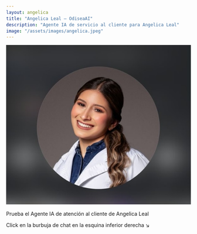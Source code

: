 ```yaml
---
layout: angelica
title: "Angelica Leal — OdiseaAI"
description: "Agente IA de servicio al cliente para Angelica Leal"
image: "/assets/images/angelica.jpeg"
---
```


<div class="flex flex-col justify-center items-center min-h-[90vh] mx-auto max-w-4xl px-4">
  <img src="assets/images/angelica.jpeg" alt="Angelica Leal Logo" class="rounded-full w-48 h-auto mb-8">
  <div class="text-center px-6">
    <p class="text-lg mb-2">Prueba el Agente IA de atención al cliente de Angelica Leal</p>
    <p class="text-base text-gray-600">Click en la burbuja de chat en la esquina inferior derecha ↘️</p>
  </div>
</div>
